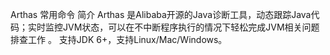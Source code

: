 Arthas 常用命令 简介 Arthas 是Alibaba开源的Java诊断工具，动态跟踪Java代码；实时监控JVM状态，可以在不中断程序执行的情况下轻松完成JVM相关问题排查工作 。 支持JDK 6+，支持Linux/Mac/Windows。